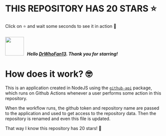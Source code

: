 # THIS REPOSITORY HAS 20 STARS :star:
Click on :star: and wait some seconds to see it in action :star_struck:

##### <img width="60" src="https://avatars.githubusercontent.com/u/159411967?v=4"/> &nbsp; Hello [DrWhoFan13](https://github.com/DrWhoFan13). Thank you for starring! 

# How does it work? :nerd_face:

This is an application created in NodeJS using the [`github-api`](https://www.npmjs.com/package/github-api) package, which runs on Github Actions whenever a user performs some action in this repository.
<br/>

When the workflow runs, the github token and repository name are passed to the application and used to get access to the repository data. Then the repository is renamed and even this file is updated.
<br/>

That way I know this repository has 20 stars! :monocle_face:
